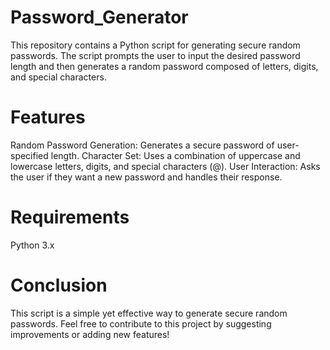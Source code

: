 # Password_Generator
This repository contains a Python script for generating secure random passwords. The script prompts the user to input the desired password length and then generates a random password composed of letters, digits, and special characters.

# Features
Random Password Generation: Generates a secure password of user-specified length.
Character Set: Uses a combination of uppercase and lowercase letters, digits, and special characters (@).
User Interaction: Asks the user if they want a new password and handles their response.

# Requirements
Python 3.x

# Conclusion
This script is a simple yet effective way to generate secure random passwords. Feel free to contribute to this project by suggesting improvements or adding new features!
